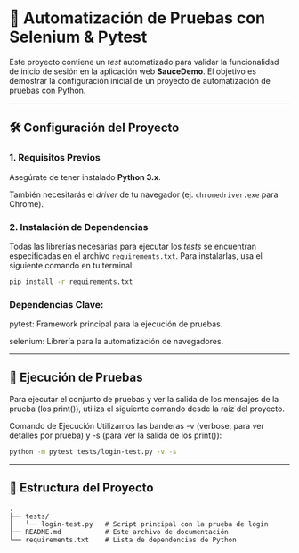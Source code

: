 # 🚀 Automatización de Pruebas con Selenium & Pytest

Este proyecto contiene un *test* automatizado para validar la funcionalidad de inicio de sesión en la aplicación web **SauceDemo**. El objetivo es demostrar la configuración inicial de un proyecto de automatización de pruebas con Python.

***

## 🛠️ Configuración del Proyecto

### 1. Requisitos Previos

Asegúrate de tener instalado **Python 3.x**.

También necesitarás el *driver* de tu navegador (ej. `chromedriver.exe` para Chrome).

### 2. Instalación de Dependencias

Todas las librerías necesarias para ejecutar los *tests* se encuentran especificadas en el archivo `requirements.txt`. Para instalarlas, usa el siguiente comando en tu terminal:

```bash
pip install -r requirements.txt
```

### Dependencias Clave:

pytest: Framework principal para la ejecución de pruebas.

selenium: Librería para la automatización de navegadores.

***

## 🏃 Ejecución de Pruebas

Para ejecutar el conjunto de pruebas y ver la salida de los mensajes de la prueba (los print()), utiliza el siguiente comando desde la raíz del proyecto.

Comando de Ejecución
Utilizamos las banderas -v (verbose, para ver detalles por prueba) y -s (para ver la salida de los print()):

```bash
python -m pytest tests/login-test.py -v -s
```

***

## 📁 Estructura del Proyecto
```
.
├── tests/
│   └── login-test.py   # Script principal con la prueba de login
├── README.md           # Este archivo de documentación
└── requirements.txt    # Lista de dependencias de Python
```